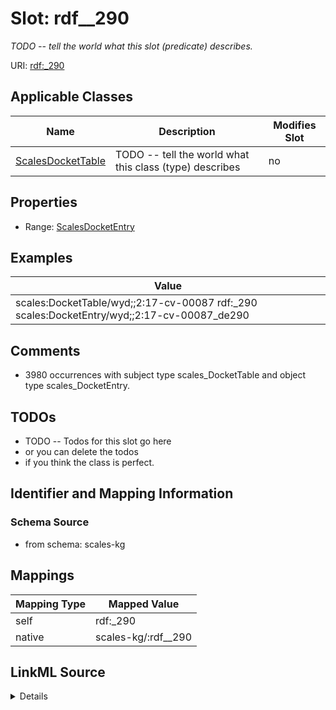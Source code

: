 

# Slot: rdf__290


_TODO -- tell the world what this slot (predicate) describes._





URI: [rdf:_290](http://www.w3.org/1999/02/22-rdf-syntax-ns#_290)



<!-- no inheritance hierarchy -->





## Applicable Classes

| Name | Description | Modifies Slot |
| --- | --- | --- |
| [ScalesDocketTable](../classes/ScalesDocketTable.md) | TODO -- tell the world what this class (type) describes |  no  |







## Properties

* Range: [ScalesDocketEntry](../classes/ScalesDocketEntry.md)






## Examples

| Value |
| --- |
| scales:DocketTable/wyd;;2:17-cv-00087 rdf:_290 scales:DocketEntry/wyd;;2:17-cv-00087_de290 |

## Comments

* 3980 occurrences with subject type scales_DocketTable and object type scales_DocketEntry.

## TODOs

* TODO -- Todos for this slot go here
* or you can delete the todos
* if you think the class is perfect.

## Identifier and Mapping Information







### Schema Source


* from schema: scales-kg




## Mappings

| Mapping Type | Mapped Value |
| ---  | ---  |
| self | rdf:_290 |
| native | scales-kg/:rdf__290 |




## LinkML Source

<details>
```yaml
name: rdf__290
description: TODO -- tell the world what this slot (predicate) describes.
todos:
- TODO -- Todos for this slot go here
- or you can delete the todos
- if you think the class is perfect.
comments:
- 3980 occurrences with subject type scales_DocketTable and object type scales_DocketEntry.
examples:
- value: scales:DocketTable/wyd;;2:17-cv-00087 rdf:_290 scales:DocketEntry/wyd;;2:17-cv-00087_de290
from_schema: scales-kg
rank: 1000
slot_uri: rdf:_290
alias: rdf__290
domain_of:
- scales_DocketTable
range: scales_DocketEntry

```
</details>